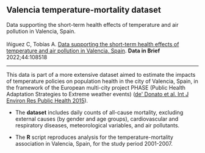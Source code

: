 ## Valencia temperature-mortality dataset
Data supporting the short-term health effects of temperature and air pollution in Valencia, Spain.
<br>
<br>
Iñiguez C, Tobías A. <a href="https://www.sciencedirect.com/science/article/pii/S2352340922007120" target="_blank">Data supporting the short-term health effects of temperature and air pollution in Valencia, Spain</a>. <b>Data in Brief</b> 2022;44:108518

---

This data is part of a more extensive dataset aimed to estimate the impacts of temperature policies on population health in the city of Valencia, Spain, in the framework of the European multi-city project PHASE (Public Health Adaptation Strategies to Extreme weather events) (<a href="https://www.mdpi.com/1660-4601/12/12/15006" target="_blank">de' Donato et al. Int J Environ Res Public Health 2015</a>). 
<br>
* The **dataset** includes daily counts of all-cause mortality, excluding external causes (by gender and age groups), cardiovascular and respiratory diseases, meteorological variables, and air pollutants. 

* The **R** script reproduces analysis for the temperature-mortality association in Valencia, Spain, for the study period 2001-2007. 

